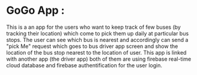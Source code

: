 # GoGo App :
This is a an app for the users who want to keep track of few buses (by tracking their location) which come to pick them up daily at particular bus stops. 
The user can see which bus is nearest and accordingly can send a "pick Me" request which goes to bus driver app screen 
and show the location of the bus stop nearest to the location of user. This app is linked with another app (the driver app)
both of them are using  firebase real-time cloud database and firebase authentification for the user login.
